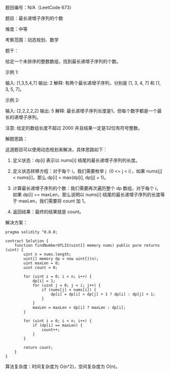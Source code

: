 题目编号：N/A（LeetCode 673）

题目：最长递增子序列的个数

难度：中等

考察范围：动态规划、数学

题干：

给定一个未排序的整数数组，找到最长递增子序列的个数。

示例 1:

输入: [1,3,5,4,7]
输出: 2
解释: 有两个最长递增子序列，分别是 [1, 3, 4, 7] 和 [1, 3, 5, 7]。

示例 2:

输入: [2,2,2,2,2]
输出: 5
解释: 最长递增子序列长度是1，但每个数字都是一个最长的递增子序列。

注意: 给定的数组长度不超过 2000 并且结果一定是32位有符号整数。

解题思路：

这道题目可以使用动态规划来解决，具体思路如下：

1. 定义状态：dp[i] 表示以 nums[i] 结尾的最长递增子序列的长度。

2. 定义状态转移方程：对于每个 i，我们需要枚举 j（0 <= j < i），如果 nums[j] < nums[i]，那么 dp[i] = max(dp[i], dp[j] + 1)。

3. 计算最长递增子序列的个数：我们需要再次遍历整个 dp 数组，对于每个 i，如果 dp[i] == maxLen，那么说明以 nums[i] 结尾的最长递增子序列的长度等于 maxLen，我们需要将 count 加 1。

4. 返回结果：最终的结果就是 count。

解决方案：

```
pragma solidity ^0.8.0;

contract Solution {
    function findNumberOfLIS(uint[] memory nums) public pure returns (uint) {
        uint n = nums.length;
        uint[] memory dp = new uint[](n);
        uint maxLen = 0;
        uint count = 0;
        
        for (uint i = 0; i < n; i++) {
            dp[i] = 1;
            for (uint j = 0; j < i; j++) {
                if (nums[j] < nums[i]) {
                    dp[i] = dp[i] > dp[j] + 1 ? dp[i] : dp[j] + 1;
                }
            }
            maxLen = maxLen > dp[i] ? maxLen : dp[i];
        }
        
        for (uint i = 0; i < n; i++) {
            if (dp[i] == maxLen) {
                count++;
            }
        }
        
        return count;
    }
}
```

算法复杂度：时间复杂度为 O(n^2)，空间复杂度为 O(n)。
